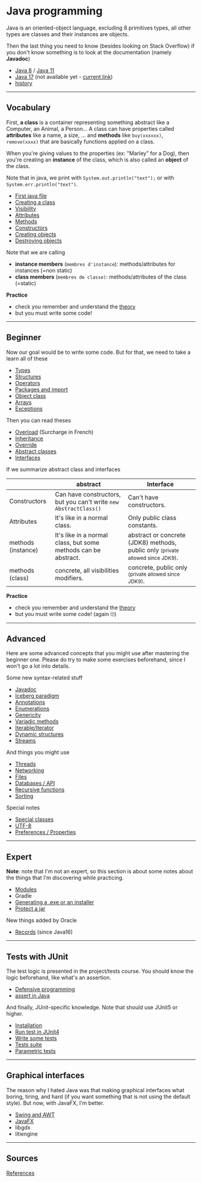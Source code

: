 # Java programming

Java is an oriented-object language, excluding 8 primitives types, all other types are classes and their instances are objects.

Then the last thing you need to know (besides looking on Stack Overflow) if you don't know something is to look at the documentation (namely **Javadoc**) 

* [Java 8](https://docs.oracle.com/javase/8/docs/api/overview-summary.html) / [Java 11](https://docs.oracle.com/en/java/javase/11/docs/api/index.html)
* [Java 17](https://docs.oracle.com/en/java/javase/17/docs/api/index.html) (not available yet - [current link](https://download.java.net/java/early_access/jdk17/docs/api/))
* [history](beginner/history.md)

<hr class="sl">

## Vocabulary

First, **a class** is a container representing something abstract like a Computer, an Animal, a Person... A class can have properties called **attributes** like a name, a size, ... and **methods** like ``buy(xxxxxx)``, `remove(xxxx)` that are basically functions applied on a class.

When you're giving values to the properties (ex: "Marley" for a Dog), then you're creating an **instance** of the class, which is also called an **object** of the class.

Note that in java, we print with ``System.out.println("text");`` or with ``System.err.println("text")``.

* [First java file](structure/main.md)
* [Creating a class](structure/class.md)
* [Visibility](structure/visiblity.md)
* [Attributes](structure/attributes.md)
* [Methods](structure/methods.md)
* [Constructors](structure/constructors.md)
* [Creating objects](structure/creation.md)
* [Destroying objects](structure/destroy.md)

Note that we are calling

* **instance members** (`membres d'instance`): methods/attributes for instances (=non static)
* **class members** (`membres de classe)`: methods/attributes of the class (=static)

**Practice**

* check you remember and understand the [theory](structure/mcq.md)
* but you must write some code!

<hr class="sr">

## Beginner

Now our goal would be to write some code. But for that, we need to take a learn all of these

* [Types](beginner/types.md)
* [Structures](beginner/structures.md)
* [Operators](beginner/operators.md)
* [Packages and import](beginner/packages.md)
* [Object class](beginner/object.md)
* [Arrays](beginner/arrays.md)
* [Exceptions](beginner/exceptions.md)

Then you can read theses

* [Overload](beginner/overload.md) (Surcharge in French)
* [Inheritance](beginner/inheritance.md)
* [Override](beginner/override.md)
* [Abstract classes](beginner/abstract.md)
* [Interfaces](beginner/interfaces.md)

If we summarize abstract class and interfaces

| | abstract | Interface |
| --- | --- | --- |
| Constructors | Can have constructors, but you can't write `new AbstractClass()` | Can't have constructors. |
| Attributes | It's like in a normal class. | Only public class constants. |
| methods (instance) | It's like in a normal class, but some methods can be abstract. | abstract or concrete (JDK8) methods, public only <small>(private allowed since JDK9)</small>. |
| methods (class) | concrete, all visibilities modifiers. | concrete, public only <small>(private allowed since JDK9)</small>. |

**Practice**

* check you remember and understand the [theory](beginner/mcq.md)
* but you must write some code! (again 🙄)

<hr class="sl">

## Advanced

Here are some advanced concepts that you might use after mastering the beginner one. Please do try to make some exercises beforehand, since I won't go a lot into details.

Some new syntax-related stuff

* [Javadoc](advanced/javadoc.md)
* [Iceberg paradigm](advanced/icerberg.md)
* [Annotations](advanced/annotations.md)
* [Enumerations](advanced/enumerations.md)
* [Genericity](advanced/genericity.md)
* [Variadic methods](advanced/variadic.md)
* [Iterable/Iterator](advanced/iterable.md)
* [Dynamic structures](advanced/dynamic.md)
* [Streams](advanced/streams.md)

And things you might use

* [Threads](advanced/threads.md)
* [Networking](advanced/networking.md)
* [Files](advanced/files.md)
* [Databases / API](advanced/database.md)
* [Recursive functions](advanced/recursive.md)
* [Sorting](advanced/sort.md)

Special notes

* [Special classes](expert/special-classes.md)
* [UTF-8](expert/utf-8.md)
* [Preferences / Properties](expert/saving-data.md)

<hr class="sr">

## Expert

**Note**: note that I'm not an expert, so this section is about some notes about the things that I'm discovering while practicing.

* [Modules](expert/modules.md)
* Gradle
* [Generating a .exe or an installer](expert/exe.md)
* [Protect a jar](expert/jar.md)

New things added by Oracle

* [Records](expert/records.md) (since Java16)

<hr class="sl">

## Tests with JUnit

The test logic is presented in the project/tests course. You should know the logic beforehand, like what's an assertion.

* [Defensive programming](tests/dp.md)
* [assert in Java](tests/asserts.md)

And finally, JUnit-specific knowledge. Note that should use JUnit5 or higher.

* [Installation](tests/setup.md)
* [Run test in JUnit4](tests/junit4.md)
* [Write some tests](tests/code.md)
* [Tests suite](tests/suite.md)
* [Parametric tests](tests/par.md)

<hr class="sr">

## Graphical interfaces

The reason why I hated Java was that making graphical interfaces what boring, tiring, and hard (if you want something that is not using the default style). But now, with JavaFX, I'm better.

* [Swing and AWT](graphic/swing-awt.md)
* [JavaFX](graphic/javafx.md)
* libgdx
* litiengine

<hr class="sl">

## Sources

[References](_files/ref.md)